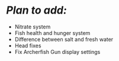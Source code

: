 # *Plan to add:*
- Nitrate system  
- Fish health and hunger system  
- Difference between salt and fresh water  
- Head fixes  
- Fix Archerfish Gun display settings  